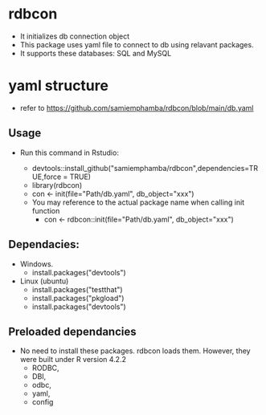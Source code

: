 # rdbcon

- It initializes db connection object
- This package uses yaml file to connect to db using relavant packages.
- It supports these databases:  SQL and MySQL

# yaml structure
- refer to https://github.com/samiemphamba/rdbcon/blob/main/db.yaml

## Usage
- Run this command in Rstudio:

    - devtools::install_github("samiemphamba/rdbcon",dependencies=TRUE,force = TRUE)
    - library(rdbcon)
    - con <- init(file="Path/db.yaml", db_object="xxx")
    - You may reference to the actual package name when calling init function
        - con <- rdbcon::init(file="Path/db.yaml", db_object="xxx")

## Dependacies:
- Windows.
    - install.packages("devtools")
- Linux (ubuntu)
    - install.packages("testthat") 
    - install.packages("pkgload") 
    - install.packages("devtools")

## Preloaded dependancies
- No need to install these packages. rdbcon loads them. However, they were built under R version 4.2.2
    - RODBC,
    - DBI,
    - odbc,
    - yaml,
    - config


